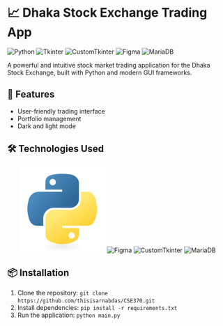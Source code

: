 # 📈 Dhaka Stock Exchange Trading App

![Python](https://img.shields.io/badge/Python-3776AB?style=for-the-badge&logo=python&logoColor=white)
![Tkinter](https://img.shields.io/badge/Tkinter-3776AB?style=for-the-badge&logo=python&logoColor=white)
![CustomTkinter](https://img.shields.io/badge/CustomTkinter-3776AB?style=for-the-badge&logo=python&logoColor=white)
![Figma](https://img.shields.io/badge/Figma-F24E1E?style=for-the-badge&logo=figma&logoColor=white)
![MariaDB](https://img.shields.io/badge/MariaDB-003545?style=for-the-badge&logo=mariadb&logoColor=white)

A powerful and intuitive stock market trading application for the Dhaka Stock Exchange, built with Python and modern GUI frameworks.

## 🚀 Features

- User-friendly trading interface
- Portfolio management
- Dark and light mode

## 🛠️ Technologies Used

<p align="center">
  <img src="https://raw.githubusercontent.com/devicons/devicon/master/icons/python/python-original.svg" alt="Python" width="200" />
  <img src="https://www.vectorlogo.zone/logos/figma/figma-icon.svg" alt="Figma" width="200" />
  <img src="https://raw.githubusercontent.com/TomSchimansky/CustomTkinter/master/documentation_images/CustomTkinter_logo_light.png" alt="CustomTkinter" width="500" />
  <img src="https://mariadb.com/wp-content/uploads/2019/11/mariadb-logo_blue-transparent-300x75.png" alt="MariaDB" width="500"/>

</p>


## 📦 Installation

1. Clone the repository:
   `git clone https://github.com/thisisarnabdas/CSE370.git`
2. Install dependencies:
   `pip install -r requirements.txt`
3. Run the application:
   `python main.py`
